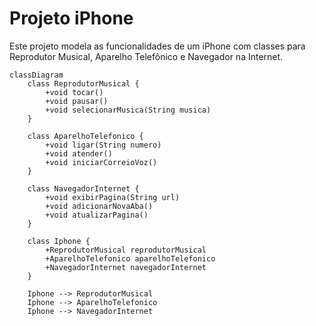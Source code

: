 # Projeto iPhone

Este projeto modela as funcionalidades de um iPhone com classes para Reprodutor Musical, Aparelho Telefônico e Navegador na Internet.

````mermaid
classDiagram
    class ReprodutorMusical {
        +void tocar()
        +void pausar()
        +void selecionarMusica(String musica)
    }

    class AparelhoTelefonico {
        +void ligar(String numero)
        +void atender()
        +void iniciarCorreioVoz()
    }

    class NavegadorInternet {
        +void exibirPagina(String url)
        +void adicionarNovaAba()
        +void atualizarPagina()
    }

    class Iphone {
        +ReprodutorMusical reprodutorMusical
        +AparelhoTelefonico aparelhoTelefonico
        +NavegadorInternet navegadorInternet
    }

    Iphone --> ReprodutorMusical
    Iphone --> AparelhoTelefonico
    Iphone --> NavegadorInternet